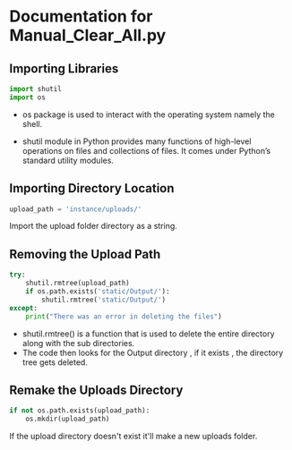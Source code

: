 # Documentation for Manual_Clear_All.py

## Importing Libraries

```python
import shutil
import os
```
* os package is used to interact with the operating system namely the shell.

* shutil module in Python provides many functions of high-level operations on files and collections of files. It comes under Python’s standard utility modules.
  
## Importing Directory Location

```python
upload_path = 'instance/uploads/'
```

Import the upload folder directory as a string.

## Removing the Upload Path

```python
try:
    shutil.rmtree(upload_path)
    if os.path.exists('static/Output/'):
        shutil.rmtree('static/Output/')
except:
    print("There was an error in deleting the files")
```

* shutil.rmtree() is a function that is used to delete the entire directory along with the sub directories.
* The code then looks for the Output directory , if it exists , the directory tree gets deleted.
  
## Remake the Uploads Directory
```python
if not os.path.exists(upload_path):
    os.mkdir(upload_path)
```
If the upload directory doesn't exist it'll make a new uploads folder.
